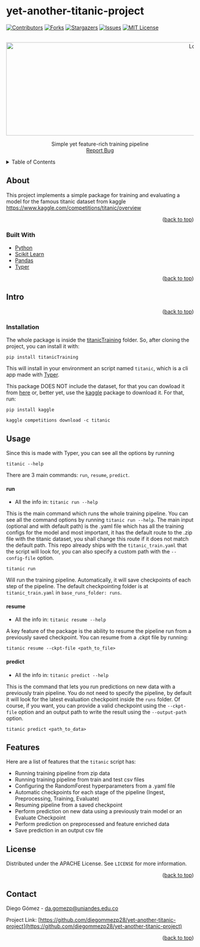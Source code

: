 # yet-another-titanic-project
<div id="top"></div>
<!--
*** Thanks for checking out the Best-README-Template. If you have a suggestion
*** that would make this better, please fork the repo and create a pull request
*** or simply open an issue with the tag "enhancement".
*** Don't forget to give the project a star!
*** Thanks again! Now go create something AMAZING! :D
-->



<!-- PROJECT SHIELDS -->
<!--
*** I'm using markdown "reference style" links for readability.
*** Reference links are enclosed in brackets [ ] instead of parentheses ( ).
*** See the bottom of this document for the declaration of the reference variables
*** for contributors-url, forks-url, etc. This is an optional, concise syntax you may use.
*** https://www.markdownguide.org/basic-syntax/#reference-style-links
-->
[![Contributors][contributors-shield]][contributors-url]
[![Forks][forks-shield]][forks-url]
[![Stargazers][stars-shield]][stars-url]
[![Issues][issues-shield]][issues-url]
[![MIT License][license-shield]][license-url]



<!-- ![descarga](https://github.com/diegommezp28/yet-another-titanic-project/assets/47110686/e1dd81d9-b693-424d-aa34-322738669ec1) -->

<!-- PROJECT LOGO -->
<br />
<div align="center">
    <img src="https://github.com/diegommezp28/yet-another-titanic-project/assets/47110686/e1dd81d9-b693-424d-aa34-322738669ec1" alt="Logo" width="1000" height="250">
  </a>

  <p align="center">
  Simple yet feature-rich training pipeline
  
  </br>
    <a href="https://github.com/diegommezp28/yet-another-titanic-project/issues">Report Bug</a>
    
  </p>
</div>



<!-- TABLE OF CONTENTS -->
<details>
  <summary>Table of Contents</summary>
  <ol>
    <li>
      <a href="#about-the-project">About</a>
      <ul>
        <li><a href="#built-with">Built with</a></li>
      </ul>
    </li>
    <li>
      <a href="#getting-started">Intro</a>
      <ul>
        <li><a href="#installation">Installation</a></li>
      </ul>
    </li>
    <li><a href="#usage">Use</a></li>
    <li><a href="#license">License</a></li>
    <li><a href="#contact">Contact</a></li>
  </ol>
</details>



<!-- ABOUT THE PROJECT -->
## About
This project implements a simple package for training and evaluating a model for the famous titanic dataset from kaggle 
https://www.kaggle.com/competitions/titanic/overview


 <!-- ![image](https://user-images.githubusercontent.com/47110686/140454973-b1c7e6d5-f593-44b9-8c8f-f2ad8fbee495.png)

![image](https://user-images.githubusercontent.com/47110686/140455106-92ebd036-3800-4523-81dd-476ce8daafa4.png)

![image](https://user-images.githubusercontent.com/47110686/140455159-83d70615-09bb-4f05-a3cf-ba389d9afc1e.png) -->


<p align="right">(<a href="#top">back to top</a>)</p>



### Built With

* [Python](https://www.python.org/)
* [Scikit Learn](https://scikit-learn.org/)
* [Pandas](https://pandas.pydata.org/)
* [Typer](https://typer.tiangolo.com/)

<p align="right">(<a href="#top">back to top</a>)</p>



<!-- GETTING STARTED -->
## Intro

<p align="right">(<a href="#top">back to top</a>)</p>

### Installation
The whole package is inside the [titanicTraining](https://github.com/diegommezp28/yet-another-titanic-project/tree/main/titanicTraining) folder. So, after cloning the project, you can install it with:

```
pip install titanicTraining
```

This will install in your environment an script named `titanic`, which is a cli app made with [Typer](https://typer.tiangolo.com/). 

This package DOES NOT include the dataset, for that you can dowload it from [here](https://www.kaggle.com/competitions/titanic/overview) or, better yet, use the [kaggle](https://pypi.org/project/kaggle/) package to download it. For that, run:

```
pip install kaggle
```

```
kaggle competitions download -c titanic
```




## Usage

Since this is made with Typer, you can see all the options by running

```
titanic --help
```

There are 3 main commands: `run`, `resume`, `predict`. 

#### run

* All the info in: `titanic run --help`

This is the main command which runs the whole training pipeline. You can see all the command options by running `titanic run --help`.
The main input (optional and with default path) is the .yaml file which has all the training configs for the model and most important, it has the default route to the .zip file with the titanic dataset, you shall change this route if it does not match the default path. 
This repo already ships with the `titanic_train.yaml` that the script will look for, you can also specify a custom path with the `--config-file` option. 

```
titanic run
```
Will run the training pipeline. Automatically, it will save checkpoints of each step of the pipeline. The default checkpointing folder is at `titanic_train.yaml` in `base_runs_folder: runs`.

#### resume

* All the info in: `titanic resume --help`

A key feature of the package is the ability to resume the pipeline run from a previously saved checkpoint. You can resume from a .ckpt file by running:

```
titanic resume --ckpt-file <path_to_file>
```
#### predict

* All the info in: `titanic predict --help`

This is the command that lets you run predictions on new data with a previously train pipeline. You do not need to specify the pipeline, by default it will look for the latest evaluation checkpoint inside the `runs` folder. Of course, if you want, you can provide a valid checkpoint using the `--ckpt-file` option and an output path to write the result using the `--output-path` option.

```
titanic predict <path_to_data>
```

## Features

Here are a list of features that the `titanic` script has:
* Running training pipeline from zip data
* Running training pipeline from train and test csv files
* Configuring the RandomForest hyperparameters from a .yaml file
* Automatic checkpoints for each stage of the pipeline (Ingest, Preprocessing, Training, Evaluate)
* Resuming pipeline from a saved  checkpoint
* Perform prediction on new data using a previously train model or an Evaluate Checkpoint
* Perform prediction on preprocessed and feature enriched data
* Save prediction in an output csv file


<!-- LICENSE -->
## License

Distributed under the APACHE License. See `LICENSE` for more information.

<p align="right">(<a href="#top">back to top</a>)</p>



<!-- CONTACT -->
## Contact

Diego Gómez  - da.gomezp@uniandes.edu.co

Project Link: [https://github.com/diegommezp28/yet-another-titanic-project](https://github.com/diegommezp28/yet-another-titanic-project)

<p align="right">(<a href="#top">back to top</a>)</p>



<!-- MARKDOWN LINKS & IMAGES -->
<!-- https://www.markdownguide.org/basic-syntax/#reference-style-links -->
[contributors-shield]: https://img.shields.io/github/contributors/diegommezp28/yet-another-titanic-project.svg?style=for-the-badge
[contributors-url]: https://github.com/diegommezp28/yet-another-titanic-project/graphs/contributors
[forks-shield]: https://img.shields.io/github/forks/diegommezp28/yet-another-titanic-project.svg?style=for-the-badge
[forks-url]: https://github.com/diegommezp28/yet-another-titanic-project/network/members
[stars-shield]: https://img.shields.io/github/stars/diegommezp28/yet-another-titanic-project.svg?style=for-the-badge
[stars-url]: https://github.com/diegommezp28/yet-another-titanic-project/stargazers
[issues-shield]: https://img.shields.io/github/issues/diegommezp28/yet-another-titanic-project.svg?style=for-the-badge
[issues-url]: https://github.com/diegommezp28/yet-another-titanic-project/issues
[license-shield]: https://img.shields.io/github/license/diegommezp28/yet-another-titanic-project.svg?style=for-the-badge
[license-url]: https://github.com/diegommezp28/yet-another-titanic-project/blob/master/LICENSE
[product-screenshot]: images/screenshot.png
